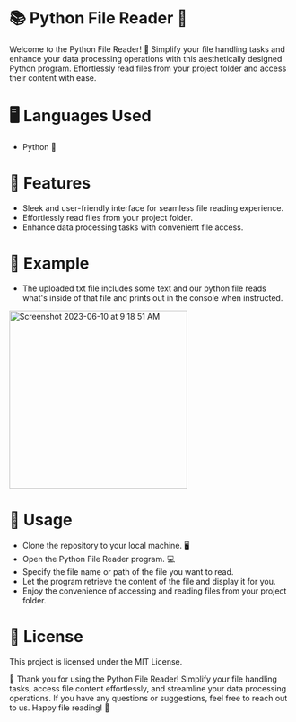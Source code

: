 # 📚 Python File Reader 🐍
Welcome to the Python File Reader! 🎉 Simplify your file handling tasks and enhance your data processing operations with this aesthetically designed Python program. Effortlessly read files from your project folder and access their content with ease.

# 🖥️ Languages Used
- Python 🐍

# 🚀 Features
- Sleek and user-friendly interface for seamless file reading experience.
- Effortlessly read files from your project folder.
- Enhance data processing tasks with convenient file access.

# 🍭 Example
- The uploaded txt file includes some text and our python file reads what's inside of that file and prints out in the console when instructed.
<img width="317" alt="Screenshot 2023-06-10 at 9 18 51 AM" src="https://github.com/han-dann/python-file-reader/assets/98670479/bc929b5a-486d-45c5-bf60-7b4b0a35e2d2">

# 🌟 Usage
- Clone the repository to your local machine. 🖥️
- Open the Python File Reader program. 💻
- Specify the file name or path of the file you want to read.
- Let the program retrieve the content of the file and display it for you.
- Enjoy the convenience of accessing and reading files from your project folder.

# 📝 License
This project is licensed under the MIT License.

🌟 Thank you for using the Python File Reader! Simplify your file handling tasks, access file content effortlessly, and streamline your data processing operations. If you have any questions or suggestions, feel free to reach out to us. Happy file reading! 🚀

